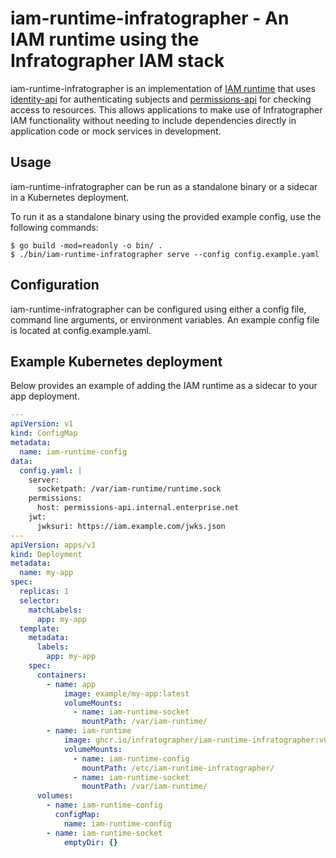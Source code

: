 # iam-runtime-infratographer - An IAM runtime using the Infratographer IAM stack

iam-runtime-infratographer is an implementation of [IAM runtime][iam-runtime] that uses [identity-api][identity-api] for authenticating subjects and [permissions-api][permissions-api] for checking access to resources. This allows applications to make use of Infratographer IAM functionality without needing to include dependencies directly in application code or mock services in development.

[iam-runtime]: https://github.com/metal-toolbox/iam-runtime
[identity-api]: https://github.com/infratographer/identity-api
[permissions-api]: https://github.com/infratographer/permissions-api

## Usage

iam-runtime-infratographer can be run as a standalone binary or a sidecar in a Kubernetes deployment.

To run it as a standalone binary using the provided example config, use the following commands:

```
$ go build -mod=readonly -o bin/ .
$ ./bin/iam-runtime-infratographer serve --config config.example.yaml
```

## Configuration

iam-runtime-infratographer can be configured using either a config file, command line arguments, or environment variables. An example config file is located at config.example.yaml.

## Example Kubernetes deployment

Below provides an example of adding the IAM runtime as a sidecar to your app deployment.

```yaml
---
apiVersion: v1
kind: ConfigMap
metadata:
  name: iam-runtime-config
data:
  config.yaml: |
    server:
      socketpath: /var/iam-runtime/runtime.sock
    permissions:
      host: permissions-api.internal.enterprise.net
    jwt:
      jwksuri: https://iam.example.com/jwks.json
---
apiVersion: apps/v1
kind: Deployment
metadata:
  name: my-app
spec:
  replicas: 1
  selector:
    matchLabels:
      app: my-app
  template:
    metadata:
      labels:
        app: my-app
    spec:
      containers:
        - name: app
            image: example/my-app:latest
            volumeMounts:
              - name: iam-runtime-socket
                mountPath: /var/iam-runtime/
        - name: iam-runtime
            image: ghcr.io/infratographer/iam-runtime-infratographer:v0.1.0
            volumeMounts:
              - name: iam-runtime-config
                mountPath: /etc/iam-runtime-infratographer/
              - name: iam-runtime-socket
                mountPath: /var/iam-runtime/
      volumes:
        - name: iam-runtime-config
          configMap:
            name: iam-runtime-config
        - name: iam-runtime-socket
            emptyDir: {}
```
